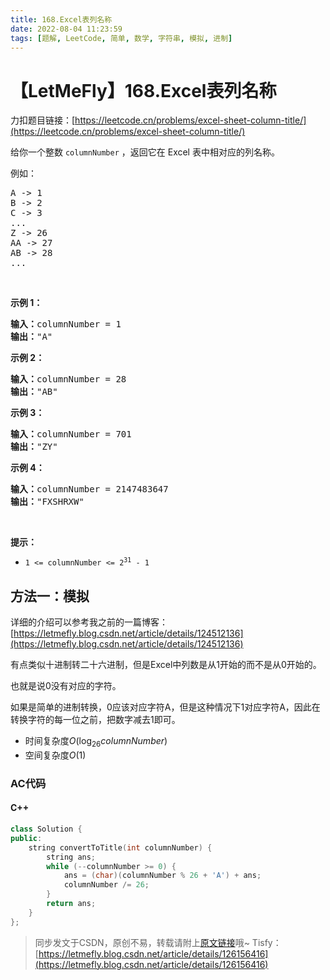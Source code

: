 ```yaml
---
title: 168.Excel表列名称
date: 2022-08-04 11:23:59
tags: [题解, LeetCode, 简单, 数学, 字符串, 模拟, 进制]
---
```


# 【LetMeFly】168.Excel表列名称

力扣题目链接：[https://leetcode.cn/problems/excel-sheet-column-title/](https://leetcode.cn/problems/excel-sheet-column-title/)

<p>给你一个整数 <code>columnNumber</code> ，返回它在 Excel 表中相对应的列名称。</p>

<p>例如：</p>

<pre>
A -> 1
B -> 2
C -> 3
...
Z -> 26
AA -> 27
AB -> 28 
...
</pre>

<p> </p>

<p><strong>示例 1：</strong></p>

<pre>
<strong>输入：</strong>columnNumber = 1
<strong>输出：</strong>"A"
</pre>

<p><strong>示例 2：</strong></p>

<pre>
<strong>输入：</strong>columnNumber = 28
<strong>输出：</strong>"AB"
</pre>

<p><strong>示例 3：</strong></p>

<pre>
<strong>输入：</strong>columnNumber = 701
<strong>输出：</strong>"ZY"
</pre>

<p><strong>示例 4：</strong></p>

<pre>
<strong>输入：</strong>columnNumber = 2147483647
<strong>输出：</strong>"FXSHRXW"
</pre>

<p> </p>

<p><strong>提示：</strong></p>

<ul>
	<li><code>1 <= columnNumber <= 2<sup>31</sup> - 1</code></li>
</ul>


    
## 方法一：模拟

详细的介绍可以参考我之前的一篇博客：[https://letmefly.blog.csdn.net/article/details/124512136](https://letmefly.blog.csdn.net/article/details/124512136)

有点类似十进制转二十六进制，但是Excel中列数是从1开始的而不是从0开始的。

也就是说0没有对应的字符。

如果是简单的进制转换，0应该对应字符A，但是这种情况下1对应字符A，因此在转换字符的每一位之前，把数字减去1即可。

+ 时间复杂度$O(\log_{26} columnNumber)$
+ 空间复杂度$O(1)$

### AC代码

#### C++

```cpp
class Solution {
public:
    string convertToTitle(int columnNumber) {
        string ans;
        while (--columnNumber >= 0) {
            ans = (char)(columnNumber % 26 + 'A') + ans;
            columnNumber /= 26;
        }
        return ans;
    }
};
```

> 同步发文于CSDN，原创不易，转载请附上[原文链接](https://blog.tisfy.eu.org/2022/08/04/LeetCode%200168.Excel%E8%A1%A8%E5%88%97%E5%90%8D%E7%A7%B0/)哦~
> Tisfy：[https://letmefly.blog.csdn.net/article/details/126156416](https://letmefly.blog.csdn.net/article/details/126156416)
